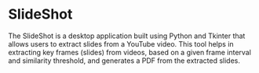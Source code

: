# SlideShot

The SlideShot is a desktop application built using Python and Tkinter that allows users to extract slides from a YouTube video. This tool helps in extracting key frames (slides) from videos, based on a given frame interval and similarity threshold, and generates a PDF from the extracted slides.

